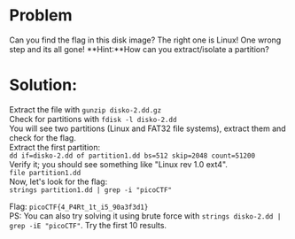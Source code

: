 # Problem
Can you find the flag in this disk image? The right one is Linux! One wrong step and its all gone!
**Hint:**How can you extract/isolate a partition?

# Solution:
Extract the file with `gunzip disko-2.dd.gz`\
Check for partitions with `fdisk -l disko-2.dd`\
You will see two partitions (Linux and FAT32 file systems), extract them and check for the flag.  
Extract the first partition:  
`dd if=disko-2.dd of partition1.dd bs=512 skip=2048 count=51200`  
Verify it; you should see something like "Linux rev 1.0 ext4".  
`file partition1.dd`  
Now, let's look for the flag:  
`strings partition1.dd | grep -i "picoCTF"`  
  
Flag: `picoCTF{4_P4Rt_1t_i5_90a3f3d1}`  
PS: You can also try solving it using brute force with `strings disko-2.dd | grep -iE "picoCTF"`. Try the first 10 results.
